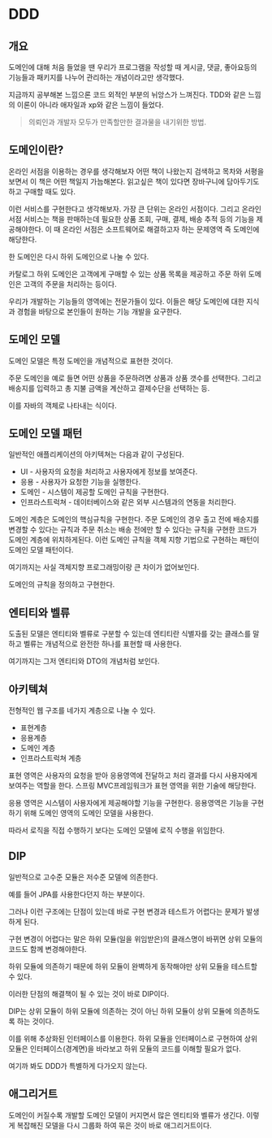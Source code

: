 # DDD

## 개요

도메인에 대해 처음 들었을 땐 우리가 프로그램을 작성할 때 게시글, 댓글, 좋아요등의 기능들과 패키지를 나누어 관리하는 개념이라고만 생각했다.

지금까지 공부해본 느낌으론 코드 외적인 부분의 뉘앙스가 느껴진다. TDD와 같은 느낌의 이론이 아니라 애자일과 xp와 같은 느낌이 들었다.

> 의뢰인과 개발자 모두가 만족할만한 결과물을 내기위한 방법.

## 도메인이란?

온라인 서점을 이용하는 경우를 생각해보자 어떤 책이 나왔는지 검색하고 목차와 서평을 보면서 이 책은 어떤 책일지 가늠해본다. 읽고싶은 책이 있다면 장바구니에 담아두기도하고
구매할 때도 있다.

이런 서비스를 구현한다고 생각해보자. 가장 큰 단위는 온라인 서점이다.
그리고 온라인 서점 서비스는 책을 판매하는데 필요한 상품 조회, 구매, 결제, 배송 추적 등의 기능을 제공해야한다.
이 때 온라인 서점은 소프트웨어로 해결하고자 하는 문제영역 즉 도메인에 해당한다.

한 도메인은 다시 하위 도메인으로 나눌 수 있다.

카탈로그 하위 도메인은 고객에게 구매할 수 있는 상품 목록을 제공하고 주문 하위 도메인은 고객의 주문을 처리하는 등이다.

우리가 개발하는 기능들의 영역에는 전문가들이 있다. 이들은 해당 도메인에 대한 지식과 경험을 바탕으로 본인들이 원하는 기능 개발을 요구한다.

## 도메인 모델

도메인 모델은 특정 도메인을 개념적으로 표현한 것이다. 

주문 도메인을 예로 들면 어떤 상품을 주문하려면 상품과 상품 갯수를 선택한다. 그리고 배송지를 입력하고 총 지불 금액을 계산하고 결제수단을 선택하는 등.

이를 자바의 객체로 나타내는 식이다.

## 도메인 모델 패턴

일반적인 애플리케이션의 아키텍쳐는 다음과 같이 구성된다.

* UI - 사용자의 요청을 처리하고 사용자에게 정보를 보여준다.
* 응용 - 사용자가 요청한 기능을 실행한다.
* 도메인 - 시스템이 제공할 도메인 규칙을 구현한다.
* 인프라스트럭쳐 - 데이터베이스와 같은 외부 시스템과의 연동을 처리한다.

도메인 계층은 도메인의 핵심규칙을 구현한다. 주문 도메인의 경우 출고 전에 배송지를 변경할 수 있다는 규칙과 주문 취소는 배송 전에만 할 수 있다는 규칙을 구현한 코드가 도메인 계층에 위치하게된다. 이런 도메인 규칙을 객체 지향 기법으로 구현하는 패턴이 도메인 모델 패턴이다.

여기까지는 사실 객체지향 프로그래밍이랑 큰 차이가 없어보인다.

도메인의 규칙을 정의하고 구현한다.


## 엔티티와 벨류

도출된 모델은 엔티티와 벨류로 구분할 수 있는데 엔티티란 식별자를 갖는 클래스를 말하고 벨류는 개념적으로 완전한 하나를 표현할 때 사용한다.

여기까지는 그저 엔티티와 DTO의 개념처럼 보인다.


## 아키텍쳐

전형적인 웹 구조를 네가지 계층으로 나눌 수 있다.

* 표현계층
* 응용계층
* 도메인 계층
* 인프라스트럭쳐 계층

표현 영역은 사용자의 요청을 받아 응용영역에 전달하고 처리 결과를 다시 사용자에게 보여주는 역할을 한다. 스프링 MVC프레임워크가 표현 영역을 위한 기술에 해당한다.

응용 영역은 시스템이 사용자에게 제공해야할 기능을 구현한다. 응용영역은 기능을 구현하기 위해 도메인 영역의 도메인 모델을 사용한다.

따라서 로직을 직접 수행하기 보다는 도메인 모델에 로직 수행을 위임한다.

## DIP

일반적으로 고수준 모듈은 저수준 모델에 의존한다.

예를 들어 JPA를 사용한다던지 하는 부분이다.

그러나 이런 구조에는 단점이 있는데 바로 구현 변경과 테스트가 어렵다는 문제가 발생하게 된다.

구현 변경이 어렵다는 말은 하위 모듈(일을 위임받은)의 클래스명이 바뀌면 상위 모듈의 코드도 함께 변경해야한다.

하위 모듈에 의존하기 때문에 하위 모듈이 완벽하게 동작해야만 상위 모듈을 테스트할 수 있다.

이러한 단점의 해결책이 될 수 있는 것이 바로 DIP이다.

DIP는 상위 모듈이 하위 모듈에 의존하는 것이 아닌 하위 모듈이 상위 모듈에 의존하도록 하는 것이다.

이를 위해 추상화된 인터페이스를 이용한다. 하위 모듈을 인터페이스로 구현하여 상위 모듈은 인터페이스(경계면)을 바라보고 하위 모듈의 코드를 이해할 필요가 없다.

여기까 봐도 DDD가 특별하게 다가오지 않는다.

## 애그리거트

도메인이 커질수록 개발할 도메인 모델이 커지면서 많은 엔티티와 벨류가 생긴다. 이렇게 복잡해진 모델을 다시 그룹화 하여 묶은 것이 바로 애그리거트이다.







